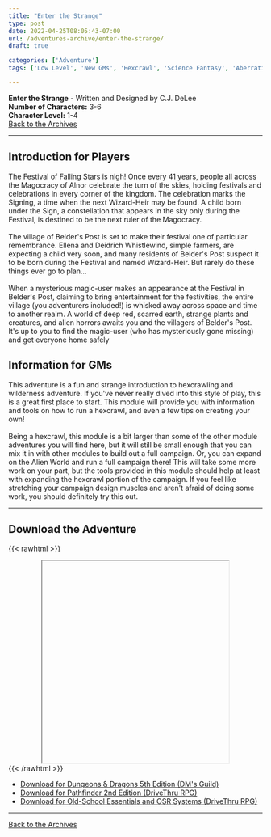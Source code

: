 ```yaml
---
title: "Enter the Strange"
type: post
date: 2022-04-25T08:05:43-07:00
url: /adventures-archive/enter-the-strange/
draft: true

categories: ['Adventure']
tags: ['Low Level', 'New GMs', 'Hexcrawl', 'Science Fantasy', 'Aberrations']

---
```

**Enter the Strange** - Written and Designed by C.J. DeLee \
**Number of Characters:** 3-6 \
**Character Level:** 1-4 \
[Back to the Archives](/adventures-archive)
___
## Introduction for Players
The Festival of Falling Stars is nigh! Once every 41 years, people all across the Magocracy of Alnor celebrate the turn of the skies, holding festivals and celebrations in every corner of the kingdom. The celebration marks the Signing, a time when the next Wizard-Heir may be found. A child born under the Sign, a constellation that appears in the sky only during the Festival, is destined to be the next ruler of the Magocracy. \
\
The village of Belder's Post is set to make their festival one of particular remembrance. Ellena and Deidrich Whistlewind, simple farmers, are expecting a child very soon, and many residents of Belder's Post suspect it to be born during the Festival and named Wizard-Heir. But rarely do these things ever go to plan... \
\
When a mysterious magic-user makes an appearance at the Festival in Belder's Post, claiming to bring entertainment for the festivities, the entire village (you adventurers included!) is whisked away across space and time to another realm. A world of deep red, scarred earth, strange plants and creatures, and alien horrors awaits you and the villagers of Belder's Post. It's up to you to find the magic-user (who has mysteriously gone missing) and get everyone home safely

## Information for GMs
This adventure is a fun and strange introduction to hexcrawling and wilderness adventure. If you've never really dived into this style of play, this is a great first place to start. This module will provide you with information and tools on how to run a hexcrawl, and even a few tips on creating your own! \
\
Being a hexcrawl, this module is a bit larger than some of the other module adventures you will find here, but it will still be small enough that you can mix it in with other modules to build out a full campaign. Or, you can expand on the Alien World and run a full campaign there! This will take some more work on your part, but the tools provided in this module should help at least with expanding the hexcrawl portion of the campaign. If you feel like stretching your campaign design muscles and aren't afraid of doing some work, you should definitely try this out.
___
## Download the Adventure
{{< rawhtml >}}
<div style="text-align:center;">
  <iframe
    src=""
    width="370"
    height="400
    allow="autoplay"">
  </iframe>
</div>
{{< /rawhtml >}}

* [Download for Dungeons & Dragons 5th Edition (DM's Guild)](https://www.dmsguild.com)
* [Download for Pathfinder 2nd Edition (DriveThru RPG)](https://www.drivethrurpg.com)
* [Download for Old-School Essentials and OSR Systems (DriveThru RPG)](https://www.drivethrurpg.com)
___
[Back to the Archives](/adventures-archive)
